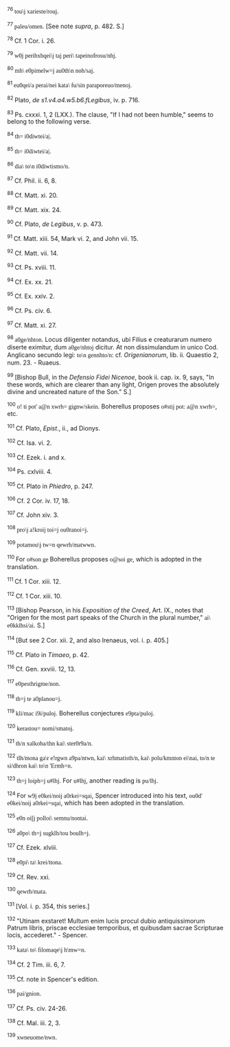 <body>
 <p><a name="P10300_2734423"></a>
 <sup>76 </sup><font face="SPIonic">tou\j xarieste/rouj</font>.</p>
 
 <p><a name="P10301_2734550"></a>
 <sup>77 </sup><font face="SPIonic">paleu/omen</font>. [See note <i>supra</i>, p. 482. S.]</p>
 
 <p><a name="P10302_2735171"></a>
 <sup>78 </sup>Cf. 1 Cor. i. 26. </p>
 
 <p><a name="P10306_2735384"></a>
 <sup>79 </sup><font face="SPIonic">w0j perihxhqei\j taj peri\ tapeinofrosu/nhj</font>.</p>
 
 <p><a name="P10307_2735486"></a>
 <sup>80 </sup><font face="SPIonic">mh\ e0pimelw=j au0th\n noh/saj</font>.</p>
 
 <p><a name="P10308_2735906"></a>
 <sup>81 </sup><font face="SPIonic">eu0qei/a perai/nei kata\ fu/sin paraporeuo/menoj</font>.</p>
 
 <p><a name="P10309_2736145"></a>
 <sup>82 </sup>Plato, <i>de s1.v4.a4.w5.b6.fLegibus</i>, iv. p. 716.</p>
 
 <p><a name="P10310_2736455"></a>
 <sup>83 </sup>Ps. cxxxi. 1, 2 (LXX.). The clause, "If I had not been humble," seems to belong to the following verse.</p>
 
 <p><a name="P10311_2737160"></a>
 <sup>84 </sup><font face="SPIonic">th= i0diwtei/a|</font>.</p>
 
 <p><a name="P10312_2737357"></a>
 <sup>85 </sup><font face="SPIonic">th= i0diwtei/a|</font>.</p>
 
 <p><a name="P10313_2737449"></a>
 <sup>86 </sup><font face="SPIonic">dia\ to\n i0diwtismo/n</font>.</p>
 
 <p><a name="P10314_2738241"></a>
 <sup>87 </sup>Cf. Phil. ii. 6, 8.</p>
 
 <p><a name="P10315_2738487"></a>
 <sup>88 </sup>Cf. Matt. xi. 20.</p>
 
 <p><a name="P10319_2738729"></a>
 <sup>89 </sup>Cf. Matt. xix. 24.</p>
 
 <p><a name="P10320_2738977"></a>
 <sup>90 </sup>Cf. Plato, <i>de Legibus</i>, v. p. 473.</p>
 
 <p><a name="P10321_2739473"></a>
 <sup>91 </sup>Cf. Matt. xiii. 54, Mark vi. 2, and John vii. 15.</p>
 
 <p><a name="P10322_2740310"></a>
 <sup>92 </sup>Cf. Matt. vii. 14. </p>
 
 <p><a name="P10326_2742226"></a>
 <sup>93 </sup>Cf. Ps. xviii. 11.</p>
 
 <p><a name="P10327_2742877"></a>
 <sup>94 </sup>Cf. Ex. xx. 21.</p>
 
 <p><a name="P10328_2743016"></a>
 <sup>95 </sup>Cf. Ex. xxiv. 2.</p>
 
 <p><a name="P10329_2743301"></a>
 <sup>96 </sup>Cf. Ps. civ. 6.</p>
 
 <p><a name="P10330_2743734"></a>
 <sup>97 </sup>Cf. Matt. xi. 27.</p>
 
 <p><a name="P10331_2743802"></a>
 <sup>98 </sup><font face="SPIonic">a0ge/nhton</font>. Locus diligenter notandus, ubi Filius e creaturarum numero diserte eximitur, dum <font face="SPIonic">a0ge/nhtoj</font> dicitur. At non dissimulandum in unico Cod. Anglicano secundo legi: <font face="SPIonic">to\n gennhto/n</font>: cf. <i>Origenianorum</i>, lib. ii. Quaestio 2, num. 23. - Ruaeus.</p>
 
 <p><a name="P10332_2744194"></a>
 <sup>99 </sup>[Bishop Bull, in the <i>Defensio Fidei Nicenoe</i>, book ii. cap. ix. 9, says, "In these words, which are clearer than any light, Origen proves the absolutely divine and uncreated nature of the Son." S.]</p>
 
 <p><a name="P10333_2744625"></a>
 <sup>100 </sup><font face="SPIonic">o! ti pot' a@n xwrh= gignw/skein</font>. Boherellus proposes <font face="SPIonic">o#stij pot: a@n xwrh=</font>, etc.</p>
 
 <p><a name="P10337_2745640"></a>
 <sup>101 </sup>Cf. Plato, <i>Epist</i>., ii., ad Dionys.</p>
 
 <p><a name="P10338_2745812"></a>
 <sup>102 </sup>Cf. Isa. vi. 2.</p>
 
 <p><a name="P10339_2745914"></a>
 <sup>103 </sup>Cf. Ezek. i. and x. </p>
 
 <p><a name="P10343_2747749"></a>
 <sup>104 </sup>Ps. cxlviii. 4.</p>
 
 <p><a name="P10344_2748372"></a>
 <sup>105 </sup>Cf. Plato in <i>Phiedro</i>, p. 247.</p>
 
 <p><a name="P10345_2748912"></a>
 <sup>106 </sup>Cf. 2 Cor. iv. 17, 18.</p>
 
 <p><a name="P10349_2750054"></a>
 <sup>107 </sup>Cf. John xiv. 3.</p>
 
 <p><a name="P10350_2750186"></a>
 <sup>108 </sup><font face="SPIonic">pro\j a!kroij toi=j ou0ranoi=j</font>.</p>
 
 <p><a name="P10351_2750380"></a>
 <sup>109 </sup><font face="SPIonic">potamou\j tw=n qewrh/matwwn</font>.</p>
 
 <p><a name="P10352_2750534"></a>
 <sup>110 </sup>For <font face="SPIonic">o#son ge</font> Boherellus proposes <font face="SPIonic">o@soi ge</font>, which is adopted in the translation.</p>
 
 <p><a name="P10353_2750981"></a>
 <sup>111 </sup>Cf. 1 Cor. xiii. 12.</p>
 
 <p><a name="P10354_2751107"></a>
 <sup>112 </sup>Cf. 1 Cor. xiii. 10.</p>
 
 <p><a name="P10358_2751196"></a>
 <sup>113 </sup>[Bishop Pearson, in his <i>Exposition of the Creed</i>, Art. IX., notes that "Origen for the most part speaks of the Church in the plural number," <font face="SPIonic">ai\ e0kklhsi/ai</font>. S.] </p>
 
 <p><a name="P10359_2751439"></a>
 <sup>114 </sup>[But see 2 Cor. xii. 2, and also Irenaeus, vol. i. p. 405.]</p>
 
 <p><a name="P10360_2751722"></a>
 <sup>115 </sup>Cf. Plato in <i>Timaeo</i>, p. 42.</p>
 
 <p><a name="P10361_2751951"></a>
 <sup>116 </sup>Cf. Gen. xxviii. 12, 13.</p>
 
 <p><a name="P10362_2752094"></a>
 <sup>117 </sup><font face="SPIonic">e0pesthrigme/non</font>.</p>
 
 <p><a name="P10366_2752810"></a>
 <sup>118 </sup><font face="SPIonic">th=j te a0planou=j</font>.</p>
 
 <p><a name="P10367_2753021"></a>
 <sup>119 </sup><font face="SPIonic">kli/mac i9i/puloj</font>. Boherellus conjectures <font face="SPIonic">e9pta/puloj</font>.</p>
 
 <p><a name="P10368_2753247"></a>
 <sup>120 </sup><font face="SPIonic">kerastou= nomi/smatoj</font>.</p>
 
 <p><a name="P10369_2753519"></a>
 <sup>121 </sup><font face="SPIonic">th/n xalkoba/thn kai\ ster0r9a/n</font>.</p>
 
 <p><a name="P10370_2753686"></a>
 <sup>122 </sup><font face="SPIonic">tlh/mona ga\r e!rgwn a9pa/ntwn, kai\ xrhmatisth/n, kai\ polu/kmnton ei\nai, to/n te si/dhron kai\ to\n 'Ermh=n</font>.</p>
 
 <p><a name="P10371_2754162"></a>
 <sup>123 </sup><font face="SPIonic">th=j loiph=j u#lhj</font>. For <font face="SPIonic">u#lhj</font>, another reading is <font face="SPIonic">pu/lhj</font>.</p>
 
 <p><a name="P10372_2754689"></a>
 <sup>124 </sup>For <font face="SPIonic">w9j e0kei/noij a0rkei=sqai</font>, Spencer introduced into his text, <font face="SPIonic">ou0d' e0kei/noij a0rkei=sqai</font>, which has been adopted in the translation.</p>
 
 <p><a name="P10373_2755520"></a>
 <sup>125 </sup><font face="SPIonic">e0n oi[j polloi\ semnu/nontai</font>.</p>
 
 <p><a name="P10374_2755734"></a>
 <sup>126 </sup><font face="SPIonic">a0po\ th=j sugklh/tou boulh=j</font>.</p>
 
 <p><a name="P10378_2756505"></a>
 <sup>127 </sup>Cf. Ezek. xlviii.</p>
 
 <p><a name="P10379_2756624"></a>
 <sup>128 </sup><font face="SPIonic">e0pi\ ta\ krei/ttona</font>.</p>
 
 <p><a name="P10380_2756801"></a>
 <sup>129 </sup>Cf. Rev. xxi. </p>
 
 <p><a name="P10381_2757459"></a>
 <sup>130 </sup><font face="SPIonic">qewrh/mata</font>.</p>
 
 <p><a name="P10385_2758853"></a>
 <sup>131 </sup>[Vol. i. p. 354, this series.]</p>
 
 <p><a name="P10386_2758995"></a>
 <sup>132 </sup>"Utinam exstaret! Multum enim lucis procul dubio antiquissimorum Patrum libris, priscae ecclesiae temporibus, et quibusdam sacrae Scripturae locis, accederet." - Spencer.</p>
 
 <p><a name="P10387_2759233"></a>
 <sup>133 </sup><font face="SPIonic">kata\ to\ filomaqe\j h\mw=n</font>.</p>
 
 <p><a name="P10388_2759540"></a>
 <sup>134 </sup>Cf. 2 Tim. iii. 6, 7.</p>
 
 <p><a name="P10392_2760208"></a>
 <sup>135 </sup>Cf. note in Spencer's edition.</p>
 
 <p><a name="P10393_2760363"></a>
 <sup>136 </sup><font face="SPIonic">pai/gnion</font>.</p>
 
 <p><a name="P10394_2760622"></a>
 <sup>137 </sup>Cf. Ps. civ. 24-26.</p>
 
 <p><a name="P10395_2762338"></a>
 <sup>138 </sup>Cf. Mal. iii. 2, 3. </p>
 
 <p><a name="P10399_2762509"></a>
 <sup>139 </sup><font face="SPIonic">xwneuome/nwn</font>.</p>
 
 </body>